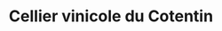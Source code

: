 ---
title: "Cellier vinicole du Cotentin"
url: /cherbourg-en-cotentin/cellier-vinicole-du-cotentin/
shop: vin
---